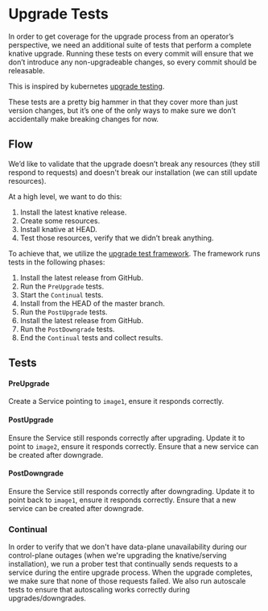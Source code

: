 # Upgrade Tests

In order to get coverage for the upgrade process from an operator’s perspective,
we need an additional suite of tests that perform a complete knative upgrade.
Running these tests on every commit will ensure that we don’t introduce any
non-upgradeable changes, so every commit should be releasable.

This is inspired by kubernetes
[upgrade testing](https://github.com/kubernetes/community/blob/master/contributors/devel/sig-testing/e2e-tests.md#version-skewed-and-upgrade-testing).

These tests are a pretty big hammer in that they cover more than just version
changes, but it’s one of the only ways to make sure we don’t accidentally make
breaking changes for now.

## Flow

We’d like to validate that the upgrade doesn’t break any resources (they still
respond to requests) and doesn't break our installation (we can still update
resources).

At a high level, we want to do this:

1. Install the latest knative release.
1. Create some resources.
1. Install knative at HEAD.
1. Test those resources, verify that we didn’t break anything.

To achieve that, we utilize the
[upgrade test framework](https://github.com/knative/pkg/tree/master/test/upgrade).
The framework runs tests in the following phases:

1. Install the latest release from GitHub.
1. Run the `PreUpgrade` tests.
1. Start the `Continual` tests.
1. Install from the HEAD of the master branch.
1. Run the `PostUpgrade` tests.
1. Install the latest release from GitHub.
1. Run the `PostDowngrade` tests.
1. End the `Continual` tests and collect results.

## Tests

#### PreUpgrade

Create a Service pointing to `image1`, ensure it responds correctly.

#### PostUpgrade

Ensure the Service still responds correctly after upgrading. Update it to point
to `image2`, ensure it responds correctly. Ensure that a new service can be
created after downgrade.

#### PostDowngrade

Ensure the Service still responds correctly after downgrading. Update it to
point back to `image1`, ensure it responds correctly. Ensure that a new service
can be created after downgrade.

### Continual

In order to verify that we don't have data-plane unavailability during our
control-plane outages (when we're upgrading the knative/serving installation),
we run a prober test that continually sends requests to a service during the
entire upgrade process. When the upgrade completes, we make sure that none of
those requests failed. We also run autoscale tests to ensure that autoscaling
works correctly during upgrades/downgrades.
